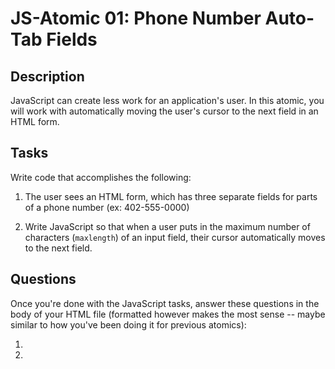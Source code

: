 # JS-Atomic 01: Phone Number Auto-Tab Fields

## Description

JavaScript can create less work for an application's user. In this atomic, you will work with automatically moving the user's cursor to the next field in an HTML form.

## Tasks

Write code that accomplishes the following:

1. The user sees an HTML form, which has three separate fields for parts of a phone number (ex: 402-555-0000)

2. Write JavaScript so that when a user puts in the maximum number of characters (`maxlength`) of an input field, their cursor automatically moves to the next field.


## Questions

Once you're done with the JavaScript tasks, answer these questions in the body of your HTML file (formatted however makes the most sense -- maybe similar to how you've been doing it for previous atomics):

1. 
2.

